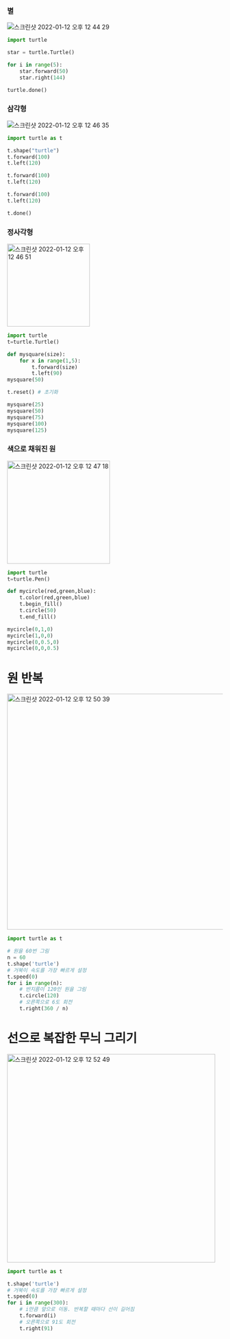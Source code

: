 ### 별
![스크린샷 2022-01-12 오후 12 44 29](https://user-images.githubusercontent.com/89170523/149060223-16d46ec9-a9a1-400b-b6fb-70e56102db38.png)
```python
import turtle

star = turtle.Turtle()

for i in range(5):
    star.forward(50)
    star.right(144)

turtle.done()
```

### 삼각형
![스크린샷 2022-01-12 오후 12 46 35](https://user-images.githubusercontent.com/89170523/149060427-bee55aa0-4252-45c0-bfb6-e9e2421be644.png)

```python
import turtle as t

t.shape("turtle")
t.forward(100)
t.left(120)

t.forward(100)
t.left(120)

t.forward(100)
t.left(120)

t.done()
```
### 정사각형
<img width="193" alt="스크린샷 2022-01-12 오후 12 46 51" src="https://user-images.githubusercontent.com/89170523/149060453-d8cbb156-9679-40ae-b594-15e063f7f8a3.png">

```python
import turtle
t=turtle.Turtle()

def mysquare(size):
    for x in range(1,5):
        t.forward(size)
        t.left(90)
mysquare(50)

t.reset() # 초기화

mysquare(25)
mysquare(50)
mysquare(75)
mysquare(100)
mysquare(125)
```

### 색으로 채워진 원
<img width="240" alt="스크린샷 2022-01-12 오후 12 47 18" src="https://user-images.githubusercontent.com/89170523/149060492-14173412-98f6-4158-a648-a6ed01f7cb3f.png">

```python
import turtle
t=turtle.Pen()

def mycircle(red,green,blue):
    t.color(red,green,blue)
    t.begin_fill()
    t.circle(50)
    t.end_fill()

mycircle(0,1,0)
mycircle(1,0,0)
mycircle(0,0.5,0)
mycircle(0,0,0.5)
```

# 원 반복
<img width="550" alt="스크린샷 2022-01-12 오후 12 50 39" src="https://user-images.githubusercontent.com/89170523/149060811-0c33589f-14e4-41a9-8f06-9662ca8fda0c.png">

```python
import turtle as t

# 원을 60번 그림
n = 60   
t.shape('turtle')
# 거북이 속도를 가장 빠르게 설정
t.speed(0)     
for i in range(n):
    # 반지름이 120인 원을 그림
    t.circle(120)       
    # 오른쪽으로 6도 회전
    t.right(360 / n)    
```

# 선으로 복잡한 무늬 그리기
<img width="486" alt="스크린샷 2022-01-12 오후 12 52 49" src="https://user-images.githubusercontent.com/89170523/149061008-39a2f624-9087-4828-8eef-03f009df7da3.png">

```python
import turtle as t

t.shape('turtle')
# 거북이 속도를 가장 빠르게 설정
t.speed(0)     
for i in range(300):
    # i만큼 앞으로 이동. 반복할 때마다 선이 길어짐
    t.forward(i)        
    # 오른쪽으로 91도 회전
    t.right(91)         
```

